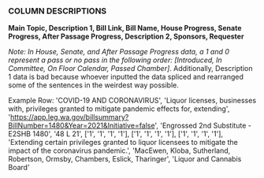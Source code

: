 ### COLUMN DESCRIPTIONS

**Main Topic, Description 1, Bill Link, Bill Name, House Progress, Senate Progress, After Passage Progress, 
Description 2, Sponsors, Requester**

*Note: In House, Senate, and After Passage Progress data, a 1 and 0 represent a pass or no pass in the following order:
[Introduced, In Committee, On Floor Calendar, Passed Chamber]*. Additionally, Description 1 data is bad because
whoever inputted the data spliced and rearranged some of the sentences in the weirdest way possible.

Example Row: 'COVID-19 AND CORONAVIRUS', 'Liquor licenses, businesses with, privileges granted to mitigate pandemic effects for, extending', 'https://app.leg.wa.gov/billsummary?BillNumber=1480&Year=2021&Initiative=false', 'Engrossed 2nd Substitute - E2SHB 1480', '48 L 21', ['1', '1', '1', '1'], ['1', '1', '1', '1'], ['1', '1', '1', '1'], 'Extending certain privileges granted to liquor licensees to mitigate the impact of the coronavirus pandemic.', 'MacEwen, Kloba, Sutherland, Robertson, Ormsby, Chambers, Eslick, Tharinger', 'Liquor and Cannabis Board'
